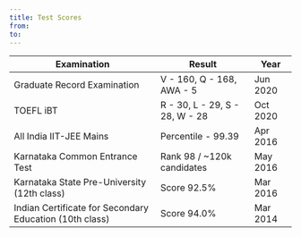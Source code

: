 ```yaml
---
title: Test Scores
from:  
to:    
---
```


|Examination|Result|Year|
|---|---|---|
|Graduate Record Examination|V - 160, Q - 168, AWA - 5|Jun 2020|
|TOEFL iBT|R - 30, L - 29, S - 28, W - 28|Oct 2020|
|All India IIT-JEE Mains|Percentile - 99.39|Apr 2016|
|Karnataka Common Entrance Test|Rank 98 / ~120k candidates|May 2016|
|Karnataka State Pre-University (12th class)|Score 92.5%|Mar 2016|
|Indian Certificate for Secondary Education (10th class)|Score 94.0%|Mar 2014|